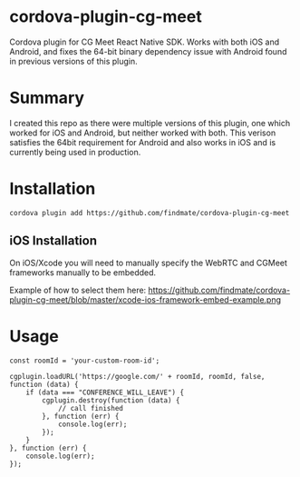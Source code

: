 # cordova-plugin-cg-meet
Cordova plugin for CG Meet React Native SDK. Works with both iOS and Android, and fixes the 64-bit binary dependency issue with Android found in previous versions of this plugin.

# Summary 
I created this repo as there were multiple versions of this plugin, one which worked for iOS and Android, but neither worked with both. This verison satisfies the 64bit requirement for Android and also works in iOS and is currently being used in production.

# Installation
`cordova plugin add https://github.com/findmate/cordova-plugin-cg-meet`

## iOS Installation
On iOS/Xcode you will need to manually specify the WebRTC and CGMeet frameworks manually to be embedded.

Example of how to select them here: https://github.com/findmate/cordova-plugin-cg-meet/blob/master/xcode-ios-framework-embed-example.png


# Usage
```
const roomId = 'your-custom-room-id';

cgplugin.loadURL('https://google.com/' + roomId, roomId, false, function (data) {
    if (data === "CONFERENCE_WILL_LEAVE") {
        cgplugin.destroy(function (data) {
            // call finished
        }, function (err) {
            console.log(err);
        });
    }
}, function (err) {
    console.log(err);
});
```
